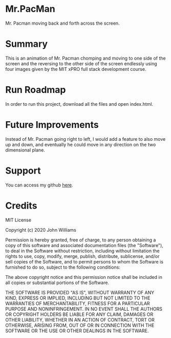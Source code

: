# Mr.PacMan
Mr. Pacman moving back and forth across the screen.

# Summary
This is an animation of Mr. Pacman chomping and moving to one side of the screen and the reversing to the other side of the screen endlessly using four images given by the MIT xPRO full stack development course.

# Run Roadmap
In order to run this project, download all the files and open index.html.

# Future Improvements
Instead of Mr. Pacman going right to left, I would add a feature to also move up and down, and eventually he could move in any direction on the two dimensional plane.

# Support
You can access my github [here](http://github.com/kaylaschumacher.github.io).

# Credits
MIT License

Copyright (c) 2020 John Williams

Permission is hereby granted, free of charge, to any person obtaining a copy of this software and associated documentation files (the "Software"), to deal in the Software without restriction, including without limitation the rights to use, copy, modify, merge, publish, distribute, sublicense, and/or sell copies of the Software, and to permit persons to whom the Software is furnished to do so, subject to the following conditions:

The above copyright notice and this permission notice shall be included in all copies or substantial portions of the Software.

THE SOFTWARE IS PROVIDED "AS IS", WITHOUT WARRANTY OF ANY KIND, EXPRESS OR IMPLIED, INCLUDING BUT NOT LIMITED TO THE WARRANTIES OF MERCHANTABILITY, FITNESS FOR A PARTICULAR PURPOSE AND NONINFRINGEMENT. IN NO EVENT SHALL THE AUTHORS OR COPYRIGHT HOLDERS BE LIABLE FOR ANY CLAIM, DAMAGES OR OTHER LIABILITY, WHETHER IN AN ACTION OF CONTRACT, TORT OR OTHERWISE, ARISING FROM, OUT OF OR IN CONNECTION WITH THE SOFTWARE OR THE USE OR OTHER DEALINGS IN THE SOFTWARE.
